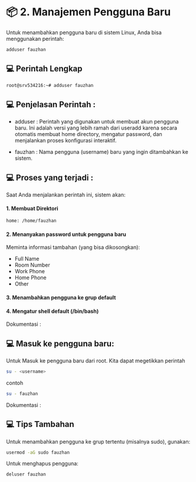 # 📦 2. Manajemen Pengguna Baru

Untuk menambahkan pengguna baru di sistem Linux, Anda bisa menggunakan perintah:

```bash
adduser fauzhan
```

## 💻 Perintah Lengkap

```bash
root@srv534216:~# adduser fauzhan
```

## 💻 Penjelasan Perintah : 

- adduser : Perintah yang digunakan untuk membuat akun pengguna baru. Ini adalah versi yang lebih ramah dari useradd karena secara otomatis membuat home directory, mengatur password, dan menjalankan proses konfigurasi interaktif.

- fauzhan : Nama pengguna (username) baru yang ingin ditambahkan ke sistem.

## 💻 Proses yang terjadi : 
Saat Anda menjalankan perintah ini, sistem akan:

#### 1. Membuat Direktori
```bash
home: /home/fauzhan
```

#### 2. Menanyakan password untuk pengguna baru

Meminta informasi tambahan (yang bisa dikosongkan):

- Full Name
- Room Number
- Work Phone
- Home Phone
- Other

#### 3. Menambahkan pengguna ke grup default

#### 4. Mengatur shell default (/bin/bash)

Dokumentasi :

<!-- <video width="640" height="360" controls>
  <source src="/Users/fauzannurrachman/Sites/Course/VPS/Config/Main Setup VPS/video/2.1 Manajemen Pengguna.mp4" type="video/mp4">
  Browser kamu nggak support tag video.
</video> -->

## 💻 Masuk ke pengguna baru:
Untuk Masuk ke pengguna baru dari root. Kita dapat megetikkan perintah

```bash
su - <username>
```
contoh
```bash
su - fauzhan
```
Dokumentasi :

<!-- <video width="640" height="360" controls>
  <source src="/Users/fauzannurrachman/Sites/Course/VPS/Config/Main Setup VPS/video/2.2 Masuk ke Pengguna.mp4" type="video/mp4">
</video> -->

## 💻 Tips Tambahan
Untuk menambahkan pengguna ke grup tertentu (misalnya sudo), gunakan:
```bash
usermod -aG sudo fauzhan
```
Untuk menghapus pengguna:

```bash
deluser fauzhan
```


